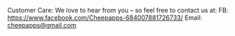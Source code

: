 Customer Care: We love to hear from you – so feel free to contact us at:
FB: https://www.facebook.com/Cheepapps-684007881726733/
Email: cheepapps@gmail.com
